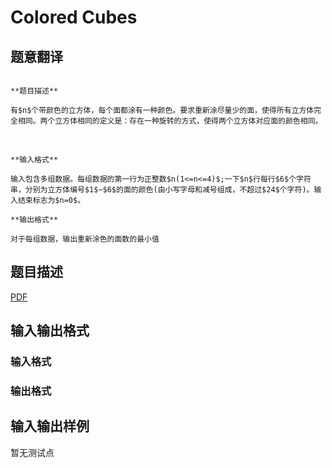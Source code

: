# Colored Cubes

## 题意翻译

```

**题目描述**

有$n$个带颜色的立方体，每个面都涂有一种颜色。要求重新涂尽量少的面，使得所有立方体完全相同。两个立方体相同的定义是：存在一种旋转的方式，使得两个立方体对应面的颜色相同。

　

**输入格式**

输入包含多组数据。每组数据的第一行为正整数$n(1<=n<=4)$;一下$n$行每行$6$个字符串，分别为立方体编号$1$~$6$的面的颜色(由小写字母和减号组成，不超过$24$个字符)。输入结束标志为$n=0$。

**输出格式**

对于每组数据，输出重新涂色的面数的最小值

```

## 题目描述

[problemUrl]: https://uva.onlinejudge.org/index.php?option=com_onlinejudge&Itemid=8&category=446&page=show_problem&problem=4098

[PDF](https://uva.onlinejudge.org/external/13/p1352.pdf)

## 输入输出格式

### 输入格式

### 输出格式

## 输入输出样例

暂无测试点

